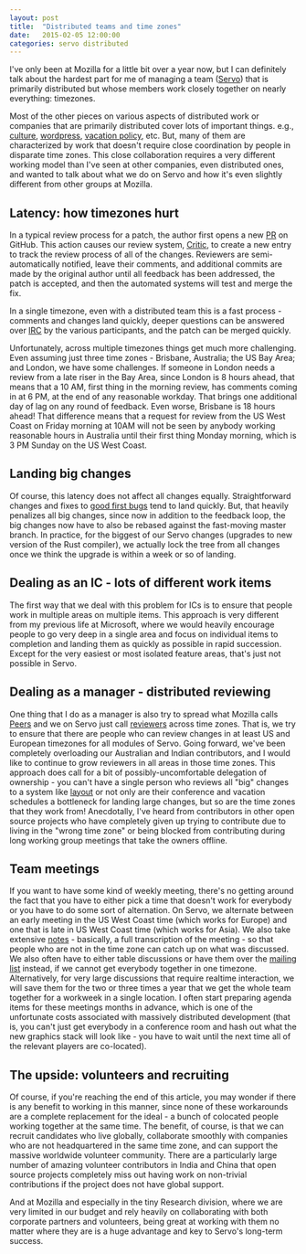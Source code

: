 ```yaml
---
layout: post
title:  "Distributed teams and time zones"
date:   2015-02-05 12:00:00
categories: servo distributed
---
```


I've only been at Mozilla for a little bit over a year now, but I can definitely talk about the hardest part for me of managing a team ([Servo](https://github.com/servo/servo)) that is primarily distributed but whose members work closely together on nearly everything: timezones.

Most of the other pieces on various aspects of distributed work or companies that are primarily distributed cover lots of important things. e.g., [culture](http://blog.fogcreek.com/maintaining-company-culture-in-a-distributed-world-part-1/), [wordpress](http://smile.amazon.com/Year-Without-Pants-WordPress-com-Future-ebook/dp/B00DVJXI4M), [vacation policy](http://www.paperplanes.de/2014/12/10/from-open-to-minimum-vacation-policy.html), etc. But, many of them are characterized by work that doesn't require close coordination by people in disparate time zones. This close collaboration requires a very different working model than I've seen at other companies, even distributed ones, and wanted to talk about what we do on Servo and how it's even slightly different from other groups at Mozilla.

## Latency: how timezones hurt

In a typical review process for a patch, the author first opens a new [PR](https://github.com/servo/servo/pulls) on GitHub. This action causes our review system, [Critic](https://critic.hoppipolla.co.uk/tutorial), to create a new entry to track the review process of all of the changes. Reviewers are semi-automatically notified, leave their comments, and additional commits are made by the original author until all feedback has been addressed, the patch is accepted, and then the automated systems will test and merge the fix.

In a single timezone, even with a distributed team this is a fast process - comments and changes land quickly, deeper questions can be answered over [IRC](http://logbot.glob.com.au/?c=mozilla%23servo) by the various participants, and the patch can be merged quickly.

Unfortunately, across multiple timezones things get much more challenging. Even assuming just three time zones - Brisbane, Australia; the US Bay Area; and London, we have some challenges. If someone in London needs a review from a late riser in the Bay Area, since London is 8 hours ahead, that means that a 10 AM, first thing in the morning review, has comments coming in at 6 PM, at the end of any reasonable workday. That brings one additional day of lag on any round of feedback. Even worse, Brisbane is 18 hours ahead! That difference means that a request for review from the US West Coast on Friday morning at 10AM will not be seen by anybody working reasonable hours in Australia until their first thing Monday morning, which is 3 PM Sunday on the US West Coast.

## Landing big changes

Of course, this latency does not affect all changes equally. Straightforward changes and fixes to [good first bugs](https://github.com/servo/servo/issues?q=is%3Aopen+is%3Aissue+label%3AE-easy) tend to land quickly. But, that heavily penalizes all big changes, since now in addition to the feedback loop, the big changes now have to also be rebased against the fast-moving master branch. In practice, for the biggest of our Servo changes (upgrades to new version of the Rust compiler), we actually lock the tree from all changes once we think the upgrade is within a week or so of landing.

## Dealing as an IC - lots of different work items

The first way that we deal with this problem for ICs is to ensure that people work in multiple areas on multiple items. This approach is very different from my previous life at Microsoft, where we would heavily encourage people to go very deep in a single area and focus on individual items to completion and landing them as quickly as possible in rapid succession. Except for the very easiest or most isolated feature areas, that's just not possible in Servo.

## Dealing as a manager - distributed reviewing

One thing that I do as a manager is also try to spread what Mozilla calls [Peers](https://www.mozilla.org/hacking/module-ownership.html) and we on Servo just call [reviewers](https://github.com/servo/servo/wiki/Governance) across time zones. That is, we try to ensure that there are people who can review changes in at least US and European timezones for all modules of Servo. Going forward, we've been completely overloading our Australian and Indian contributors, and I would like to continue to grow reviewers in all areas in those time zones. This approach does call for a bit of possibly-uncomfortable delegation of ownership - you can't have a single person who reviews all "big" changes to a system like [layout](https://github.com/servo/servo/tree/master/components/layout) or not only are their conference and vacation schedules a bottleneck for landing large changes, but so are the time zones that they work from! Anecdotally, I've heard from contributors in other open source projects who have completely given up trying to contribute due to living in the "wrong time zone" or being blocked from contributing during long working group meetings that take the owners offline.

## Team meetings

If you want to have some kind of weekly meeting, there's no getting around the fact that you have to either pick a time that doesn't work for everybody or you have to do some sort of alternation. On Servo, we alternate between an early meeting in the US West Coast time (which works for Europe) and one that is late in US West Coast time (which works for Asia). We also take extensive [notes](https://github.com/servo/servo/wiki/Meetings) - basically, a full transcription of the meeting - so that people who are not in the time zone can catch up on what was discussed. We also often have to either table discussions or have them over the [mailing list](https://lists.mozilla.org/listinfo/dev-servo) instead, if we cannot get everybody together in one timezone. Alternatively, for very large discussions that require realtime interaction, we will save them for the two or three times a year that we get the whole team together for a workweek in a single location. I often start preparing agenda items for these meetings months in advance, which is one of the unfortunate costs associated with massively distributed development (that is, you can't just get everybody in a conference room and hash out what the new graphics stack will look like - you have to wait until the next time all of the relevant players are co-located).

## The upside: volunteers and recruiting

Of course, if you're reaching the end of this article, you may wonder if there is any benefit to working in this manner, since none of these workarounds are a complete replacement for the ideal - a bunch of colocated people working together at the same time. The benefit, of course, is that we can recruit candidates who live globally, collaborate smoothly with companies who are not headquartered in the same time zone, and can support the massive worldwide volunteer community. There are a particularly large number of amazing volunteer contributors in India and China that open source projects completely miss out having work on non-trivial contributions if the project does not have global support.

And at Mozilla and especially in the tiny Research division, where we are very limited in our budget and rely heavily on collaborating with both corporate partners and volunteers, being great at working with them no matter where they are is a huge advantage and key to Servo's long-term success.

